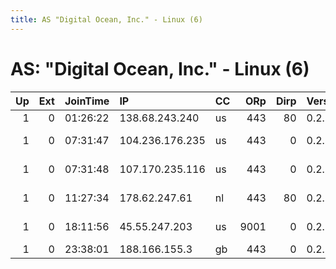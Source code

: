 ```yaml
---
title: AS "Digital Ocean, Inc." - Linux (6)
---
```


# AS: "Digital Ocean, Inc." - Linux (6)

|   Up |   Ext | JoinTime   | IP              | CC   |   ORp |   Dirp | Version   | Contact                      | Nickname     |   eFamMembers |
|-----:|------:|:-----------|:----------------|:-----|------:|-------:|:----------|:-----------------------------|:-------------|--------------:|
|    1 |     0 | 01:26:22   | 138.68.243.240  | us   |   443 |     80 | 0.2.9.11  | None                         | Unnamed      |             1 |
|    1 |     0 | 07:31:47   | 104.236.176.235 | us   |   443 |      0 | 0.2.9.11  | Bob Smith &lt; bobsmith CAT  | cumulus      |             2 |
|    1 |     0 | 07:31:48   | 107.170.235.116 | us   |   443 |      0 | 0.2.9.11  | Bob Smith &lt; bobsmith CAT  | cirrostratus |             2 |
|    1 |     0 | 11:27:34   | 178.62.247.61   | nl   |   443 |     80 | 0.2.9.10  | PtoL &lt;pt.l@duk.com&gt;    | Ptolomey11   |             1 |
|    1 |     0 | 18:11:56   | 45.55.247.203   | us   |  9001 |      0 | 0.2.9.11  | George Lane &lt;ghl4trebuche | Unnamed      |             1 |
|    1 |     0 | 23:38:01   | 188.166.155.3   | gb   |   443 |      0 | 0.2.5.14  | None                         | kcaj         |             1 |
